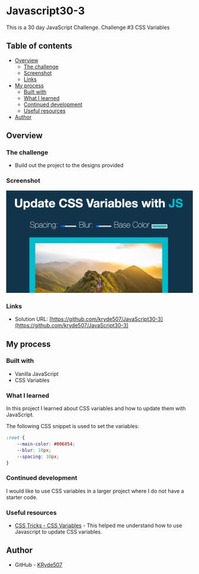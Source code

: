 # Javascript30-3
 This is a 30 day JavaScript Challenge. Challenge #3 CSS Variables
 
## Table of contents

- [Overview](#overview)
  - [The challenge](#the-challenge)
  - [Screenshot](#screenshot)
  - [Links](#links)
- [My process](#my-process)
  - [Built with](#built-with)
  - [What I learned](#what-i-learned)
  - [Continued development](#continued-development)
  - [Useful resources](#useful-resources)
- [Author](#author)

## Overview

### The challenge

- Build out the project to the designs provided

### Screenshot

![Project Screenshot](Screenshot.png/)


### Links

- Solution URL: [https://github.com/kryde507/JavaScript30-3](https://github.com/kryde507/JavaScript30-3)

## My process

### Built with

- Vanilla JavaScript
- CSS Variables 

### What I learned

In this project I learned about CSS variables and how to update them with JavaScript.


The following CSS snippet is used to set the variables:
```css
:root {
    --main-color: #006854;
    --blur: 10px;
    --spacing: 10px;
}
```


### Continued development

I would like to use CSS variables in a larger project where I do not have a starter code.  

### Useful resources

- [CSS Tricks - CSS Variables](https://css-tricks.com/updating-a-css-variable-with-javascript/) - This helped me understand how to use Javascript to update CSS variables.

## Author

- GitHub - [KRyde507](https://github.com/kryde507)

